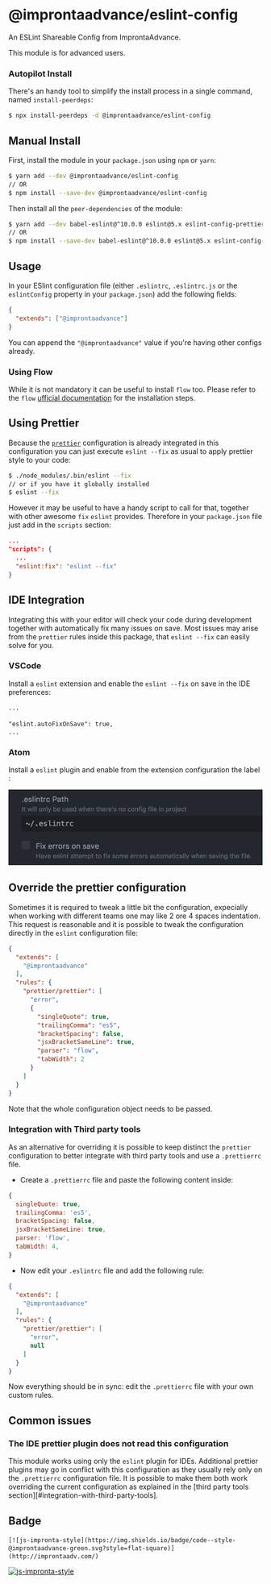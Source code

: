# @improntaadvance/eslint-config

An ESLint Shareable Config from ImprontaAdvance.

This module is for advanced users.

### Autopilot Install

There's an handy tool to simplify the install process in a single command, named `install-peerdeps`:

```sh
$ npx install-peerdeps -d @improntaadvance/eslint-config
```

## Manual Install

First, install the module in your `package.json` using `npm` or `yarn`:

```sh
$ yarn add --dev @improntaadvance/eslint-config
// OR
$ npm install --save-dev @improntaadvance/eslint-config
```

Then install all the `peer-dependencies` of the module:

```sh
$ yarn add --dev babel-eslint@^10.0.0 eslint@5.x eslint-config-prettier@5.x eslint-config-react-app@4.x eslint-plugin-flowtype@3.x eslint-plugin-import@2.x eslint-plugin-jsx-a11y@6.x eslint-plugin-prettier@3.x eslint-plugin-react@7.x eslint-plugin-react-hooks@1.x prettier@1.x
// OR
$ npm install --save-dev babel-eslint@^10.0.0 eslint@5.x eslint-config-prettier@5.x eslint-config-react-app@4.x eslint-plugin-flowtype@3.x eslint-plugin-import@2.x eslint-plugin-jsx-a11y@6.x eslint-plugin-prettier@3.x eslint-plugin-react@7.x eslint-plugin-react-hooks@1.x prettier@1.x
```

## Usage

In your ESlint configuration file (either `.eslintrc`, `.eslintrc.js` or the `eslintConfig` property in your `package.json`) add the following fields:

```json
{
  "extends": ["@improntaadvance"]
}
```

You can append the `"@improntaadvance"` value if you're having other configs already.

### Using Flow

While it is not mandatory it can be useful to install `flow` too.
Please refer to the `flow` [ufficial documentation](https://flow.org/en/docs/install/) for the installation steps.

## Using Prettier

Because the [`prettier`](https://github.com/prettier/prettier) configuration is already integrated in this configuration you can just execute `eslint --fix` as usual to apply prettier style to your code:

```sh
$ ./node_modules/.bin/eslint --fix
// or if you have it globally installed
$ eslint --fix
```

However it may be useful to have a handy script to call for that, together with other awesome `fix` `eslint` provides.
Therefore in your `package.json` file just add in the `scripts` section:

```json
...
"scripts": {
  ...
  "eslint:fix": "eslint --fix"
}
```

## IDE Integration

Integrating this with your editor will check your code during development together with automatically fix many issues on save. Most issues may arise from the `prettier` rules inside this package, that `eslint --fix` can easily solve for you.

### VSCode

Install a `eslint` extension and enable the `eslint --fix` on save in the IDE preferences:

```
...

"eslint.autoFixOnSave": true,
...
```

### Atom

Install a `eslint` plugin and enable from the extension configuration the label :

![Fix errors on save setting]( doc/atom-plugin.png )

## Override the prettier configuration

Sometimes it is required to tweak a little bit the configuration, expecially when working with different teams one may like 2 ore 4 spaces indentation.
This request is reasonable and it is possible to tweak the configuration directly in the `eslint` configuration file:

```json
{
  "extends": [
    "@improntaadvance"
  ],
  "rules": {
    "prettier/prettier": [
      "error",
      {
        "singleQuote": true,
        "trailingComma": "es5",
        "bracketSpacing": false,
        "jsxBracketSameLine": true,
        "parser": "flow",
        "tabWidth": 2
      }
    ]
  }
}
```

Note that the whole configuration object needs to be passed.

### Integration with Third party tools

As an alternative for overriding it is possible to keep distinct the `prettier` configuration to better integrate with third party tools and use a `.prettierrc` file.

* Create a `.prettierrc` file and paste the following content inside:

```js
{
  singleQuote: true,
  trailingComma: 'es5',
  bracketSpacing: false,
  jsxBracketSameLine: true,
  parser: 'flow',
  tabWidth: 4,
}
```

* Now edit your `.eslintrc` file and add the following rule:

```json
{
  "extends": [
    "@improntaadvance"
  ],
  "rules": {
    "prettier/prettier": [
      "error",
      null
    ]
  }
}
```

Now everything should be in sync: edit the `.prettierrc` file with your own custom rules.

## Common issues

### The IDE prettier plugin does not read this configuration

This module works using only the `eslint` plugin for IDEs. Additional prettier plugins may go in conflict with this configuration as they usually rely only on the `.prettierrc` configuration file.
It is possible to make them both work overriding the current configuration as explained in the [third party tools section][#integration-with-third-party-tools].

## Badge

```
[![js-impronta-style](https://img.shields.io/badge/code--style-@improntaadvance-green.svg?style=flat-square)](http://improntaadv.com/)
```

[![js-impronta-style](https://img.shields.io/badge/code--style-@improntaadvance-green.svg?style=flat-square)](http://improntaadv.com/)
